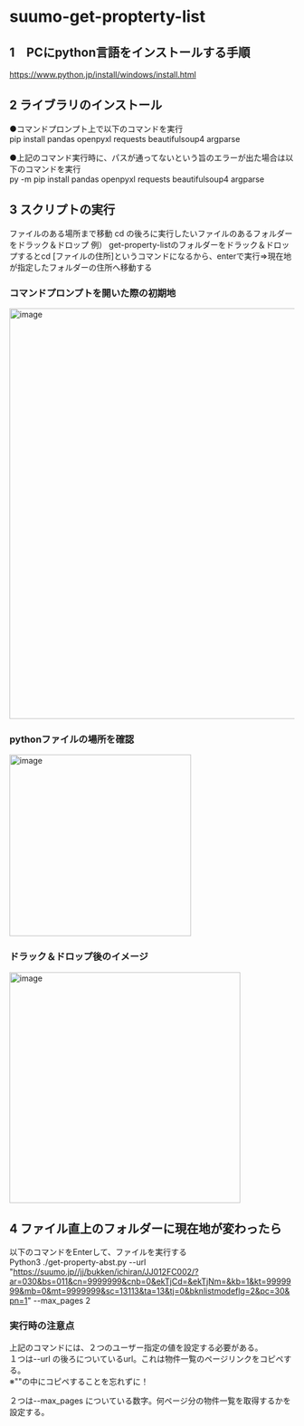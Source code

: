# suumo-get-propterty-list


## 1　PCにpython言語をインストールする手順
https://www.python.jp/install/windows/install.html

## 2 ライブラリのインストール
●コマンドプロンプト上で以下のコマンドを実行<br>
pip install pandas openpyxl requests beautifulsoup4 argparse

●上記のコマンド実行時に、パスが通ってないという旨のエラーが出た場合は以下のコマンドを実行<br>
py -m pip install pandas openpyxl requests beautifulsoup4 argparse

## 3 スクリプトの実行
ファイルのある場所まで移動
cd の後ろに実行したいファイルのあるフォルダーをドラック＆ドロップ
例）
get-property-listのフォルダーをドラック＆ドロップするとcd [ファイルの住所]というコマンドになるから、enterで実行⇒現在地が指定したフォルダーの住所へ移動する<br>
### コマンドプロンプトを開いた際の初期地
<img width="726" alt="image" src="https://github.com/taiga32/suumo-get-propterty-list/assets/69178111/9e726c08-72e9-43cb-9064-c258bcbe42d3"><br>
### pythonファイルの場所を確認
<img width="321" alt="image" src="https://github.com/taiga32/suumo-get-propterty-list/assets/69178111/410d8c06-0e79-4c2c-a226-54b1e0f79d4c"><br>
### ドラック＆ドロップ後のイメージ
<img width="408" alt="image" src="https://github.com/taiga32/suumo-get-propterty-list/assets/69178111/413068b9-8f78-4d1d-b7a1-2e379ed6964e"><br>

## 4 ファイル直上のフォルダーに現在地が変わったら
以下のコマンドをEnterして、ファイルを実行する<br>
Python3 ./get-property-abst.py --url "https://suumo.jp//jj/bukken/ichiran/JJ012FC002/?ar=030&bs=011&cn=9999999&cnb=0&ekTjCd=&ekTjNm=&kb=1&kt=9999999&mb=0&mt=9999999&sc=13113&ta=13&tj=0&bknlistmodeflg=2&pc=30&pn=1" --max_pages 2

### 実行時の注意点
上記のコマンドには、２つのユーザー指定の値を設定する必要がある。<br>
１つは--url の後ろについているurl。これは物件一覧のページリンクをコピペする。<br>
※""の中にコピペすることを忘れずに！

２つは--max_pages についている数字。何ページ分の物件一覧を取得するかを設定する。
